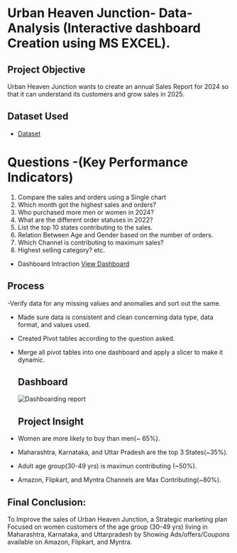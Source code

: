 # Urban Heaven Junction- Data-Analysis (Interactive dashboard Creation using MS EXCEL).

## Project Objective

Urban Heaven Junction wants to create an annual Sales Report for 2024 so that it can understand its customers and grow sales in 2025.

## Dataset Used
- <a href="https://github.com/ShubhamPrajapati2004/Data--Analysis-Dashboard/blob/main/Urban%20Heaven%20Junction%20Analysis.xlsx"> Dataset </a>

# Questions -(Key Performance Indicators)

1. Compare the sales and orders using a Single chart
2. Which month got the highest sales and orders? 
3. Who purchased more men or women in 2024?
4. What are the different order statuses in 2022?
5. List the top 10 states contributing to the sales.
6. Relation Between Age and Gender based on the number of orders. 
7. Which Channel is contributing to maximum sales?
8. Highest selling category? etc.

- Dashboard Intraction <a href="https://github.com/ShubhamPrajapati2004/Data--Analysis-Dashboard/blob/main/Dashboarding%20report.png"> View Dashboard </a>

## Process
-Verify data for any missing values and anomalies and sort out the same.
- Made sure data is consistent and clean concerning data type, data format, and values used.
- Created Pivot tables according to the question asked.
- Merge all pivot tables into one dashboard and apply a slicer to make it dynamic.

  ## Dashboard
  ![Dashboarding report](https://github.com/user-attachments/assets/83aa2df5-143b-49d0-8603-afdfec6768d0)

  ## Project Insight
  
 - Women are more likely to buy than men(~ 65%).
 - Maharashtra, Karnataka, and Uttar Pradesh are the top 3 States(~35%).
 - Adult age group(30-49 yrs) is maximun contributing (~50%).
 - Amazon, Flipkart, and Myntra Channels are Max Contributing(~80%).

## Final Conclusion:

To Improve the sales of Urban Heaven Junction, a Strategic marketing plan Focused on women customers of the age group (30-49 yrs) living in Maharashtra, Karnataka, and Uttarpradesh 
by Showing Ads/offers/Coupons available on Amazon, Flipkart, and Myntra.

